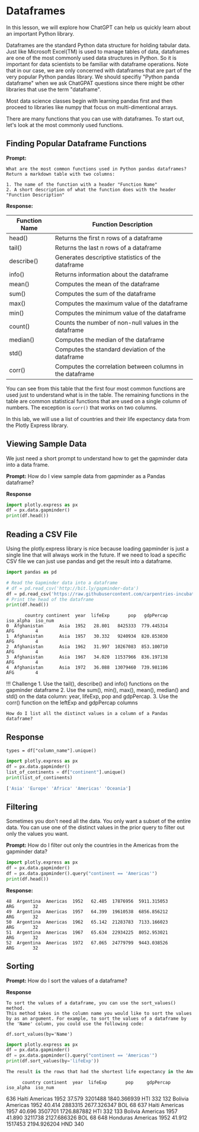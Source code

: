 # Dataframes

In this lesson, we will explore how ChatGPT can help us quickly learn about an important Python library.

Dataframes are the standard Python data structure for holding tabular data.
Just like Microsoft Excel(TM) is used to manage tables of data, dataframes are one of the most commonly used data structures in Python.  So it is important for data scientists to be familiar with dataframe operations.
Note that in our case, we are only concerned with dataframes that are part of the very popular Python pandas library.
We should specifiy "Python panda dataframe" when we ask ChatGPAT questions since there might be other
libraries that use the term "dataframe".

Most data science classes begin with learning pandas first and then proceed to libraries like numpy that focus on
multi-dimentional arrays.

There are many functions that you can use with dataframes.  To start out, let's look at the most commonly used functions.

## Finding Popular Dataframe Functions

**Prompt:**
```
What are the most common functions used in Python pandas dataframes? Return a markdown table with two columns:

1. The name of the function with a header "Function Name"
2. A short description of what the function does with the header "Function Description"
```

**Response:**

| Function Name | Function Description |
| ------------- | -------------------- |
| head()        | Returns the first n rows of a dataframe |
| tail()        | Returns the last n rows of a dataframe |
| describe()    | Generates descriptive statistics of the dataframe |
| info()        | Returns information about the dataframe |
| mean()        | Computes the mean of the dataframe |
| sum()         | Computes the sum of the dataframe |
| max()         | Computes the maximum value of the dataframe |
| min()         | Computes the minimum value of the dataframe |
| count()       | Counts the number of non-null values in the dataframe |
| median()      | Computes the median of the dataframe |
| std()         | Computes the standard deviation of the dataframe |
| corr()        | Computes the correlation between columns in the dataframe |

You can see from this table that the first four most common functions are used just to
understand what is in the table.  The remaining functions in the table are common statistical
functions that are used on a single column of numbers.  The exception is ```corr()``` that works
on two columns.

In this lab, we will use a list of countries and their life expectancy data from the Plotly Express library.

## Viewing Sample Data
We just need a short prompt to understand how to get the gapminder data into a data frame.

**Prompt:** How do I view sample data from gapminder as a Pandas dataframe?

**Response**

```py
import plotly.express as px
df = px.data.gapminder()
print(df.head())
```

## Reading a CSV File
Using the plotly.express library is nice because loading gapminder is just a single line that will always
work in the future.  If we need to load a specific CSV file we can just use pandas and get the result
into a dataframe.

```py
import pandas as pd

# Read the Gapminder data into a dataframe
# df = pd.read_csv('http://bit.ly/gapminder-data')
df = pd.read_csv('https://raw.githubusercontent.com/carpentries-incubator/open-science-with-r/gh-pages/data/gapminder.csv')
# Print the head of the dataframe 
print(df.head())
```

```
       country continent  year  lifeExp       pop   gdpPercap iso_alpha  iso_num
0  Afghanistan      Asia  1952   28.801   8425333  779.445314       AFG        4
1  Afghanistan      Asia  1957   30.332   9240934  820.853030       AFG        4
2  Afghanistan      Asia  1962   31.997  10267083  853.100710       AFG        4
3  Afghanistan      Asia  1967   34.020  11537966  836.197138       AFG        4
4  Afghanistan      Asia  1972   36.088  13079460  739.981106       AFG        4
```

!!! Challenge
       1. Use the tail(), describe() and info() functions on the gapminder dataframe
       2. Use the sum(), min(), max(), mean(), median() and std() on the data column: year, lifeExp, pop and gdpPercap.
       3. Use the corr() function on the leftExp and gdpPercap columns

```
How do I list all the distinct values in a column of a Pandas dataframe?
```

## Response

```
types = df["column_name"].unique()
```

```py
import plotly.express as px
df = px.data.gapminder()
list_of_continents = df["continent"].unique()
print(list_of_continents)
```

```py
['Asia' 'Europe' 'Africa' 'Americas' 'Oceania']
```

## Filtering 

Sometimes you don't need all the data.  You only want a subset of the entire data.  You can use one
of the distinct values in the prior query to filter out only the values you want.

**Prompt:** How do I filter out only the countries in the Americas from the gapminder data?

```py
import plotly.express as px
df = px.data.gapminder()
df = px.data.gapminder().query("continent == 'Americas'")
print(df.head())
```

**Response:**
```
48  Argentina  Americas  1952   62.485  17876956  5911.315053       ARG       32
49  Argentina  Americas  1957   64.399  19610538  6856.856212       ARG       32
50  Argentina  Americas  1962   65.142  21283783  7133.166023       ARG       32
51  Argentina  Americas  1967   65.634  22934225  8052.953021       ARG       32
52  Argentina  Americas  1972   67.065  24779799  9443.038526       ARG       32
```

## Sorting

**Prompt:** How do I sort the values of a dataframe?

**Response**
```
To sort the values of a dataframe, you can use the sort_values() method.
This method takes in the column name you would like to sort the values
by as an argument. For example, to sort the values of a dataframe by
the 'Name' column, you could use the following code: 

df.sort_values(by='Name')
```

```py
import plotly.express as px
df = px.data.gapminder()
df = px.data.gapminder().query("continent == 'Americas'")
print(df.sort_values(by='lifeExp'))

The result is the rows that had the shortest life expectancy in the Americas.
```
          country continent  year  lifeExp       pop     gdpPercap iso_alpha  iso_num
636         Haiti  Americas  1952   37.579   3201488   1840.366939       HTI      332
132       Bolivia  Americas  1952   40.414   2883315   2677.326347       BOL       68
637         Haiti  Americas  1957   40.696   3507701   1726.887882       HTI      332
133       Bolivia  Americas  1957   41.890   3211738   2127.686326       BOL       68
648      Honduras  Americas  1952   41.912   1517453   2194.926204       HND      340
```
